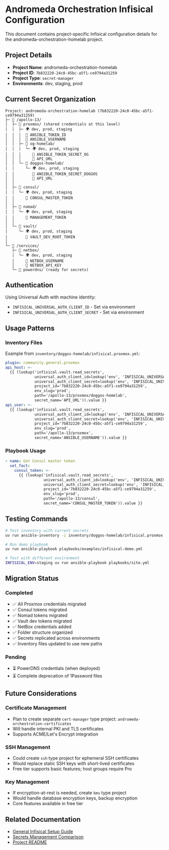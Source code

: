# Andromeda Orchestration Infisical Configuration

This document contains project-specific Infisical configuration details for the andromeda-orchestration-homelab project.

## Project Details

- **Project Name**: andromeda-orchestration-homelab
- **Project ID**: `7b832220-24c0-45bc-a5f1-ce9794a31259`
- **Project Type**: `secret-manager`
- **Environments**: dev, staging, prod

## Current Secret Organization

```plain
Project: andromeda-orchestration-homelab (7b832220-24c0-45bc-a5f1-ce9794a31259)
├─ 📁 /apollo-13/
│  ├─ 📂 proxmox/ (shared credentials at this level)
│  │  ├─ 🌍 dev, prod, staging
│  │  │  🔑 ANSIBLE_TOKEN_ID
│  │  │  🔑 ANSIBLE_USERNAME
│  │  ├─ 📂 og-homelab/
│  │  │  └─ 🌍 dev, prod, staging
│  │  │     🔑 ANSIBLE_TOKEN_SECRET_OG
│  │  │     🔑 API_URL
│  │  └─ 📂 doggos-homelab/
│  │     └─ 🌍 dev, prod, staging
│  │        🔑 ANSIBLE_TOKEN_SECRET_DOGGOS
│  │        🔑 API_URL
│  │
│  ├─ 📂 consul/
│  │  └─ 🌍 dev, prod, staging
│  │     🔑 CONSUL_MASTER_TOKEN
│  │
│  ├─ 📂 nomad/
│  │  └─ 🌍 dev, prod, staging
│  │     🔑 MANAGEMENT_TOKEN
│  │
│  └─ 📂 vault/
│     └─ 🌍 dev, prod, staging
│        🔑 VAULT_DEV_ROOT_TOKEN
│
└─ 📁 /services/
   ├─ 📂 netbox/
   │  └─ 🌍 dev, prod, staging
   │     🔑 NETBOX_USERNAME
   │     🔑 NETBOX_API_KEY
   └─ 📂 powerdns/ (ready for secrets)
```

## Authentication

Using Universal Auth with machine identity:

- `INFISICAL_UNIVERSAL_AUTH_CLIENT_ID` - Set via environment
- `INFISICAL_UNIVERSAL_AUTH_CLIENT_SECRET` - Set via environment

## Usage Patterns

### Inventory Files

Example from `inventory/doggos-homelab/infisical.proxmox.yml`:

```yaml
plugin: community.general.proxmox
api_host: >-
  {{ (lookup('infisical.vault.read_secrets',
             universal_auth_client_id=lookup('env', 'INFISICAL_UNIVERSAL_AUTH_CLIENT_ID'),
             universal_auth_client_secret=lookup('env', 'INFISICAL_UNIVERSAL_AUTH_CLIENT_SECRET'),
             project_id='7b832220-24c0-45bc-a5f1-ce9794a31259',
             env_slug='prod',
             path='/apollo-13/proxmox/doggos-homelab',
             secret_name='API_URL')).value }}
api_user: >-
  {{ (lookup('infisical.vault.read_secrets',
             universal_auth_client_id=lookup('env', 'INFISICAL_UNIVERSAL_AUTH_CLIENT_ID'),
             universal_auth_client_secret=lookup('env', 'INFISICAL_UNIVERSAL_AUTH_CLIENT_SECRET'),
             project_id='7b832220-24c0-45bc-a5f1-ce9794a31259',
             env_slug='prod',
             path='/apollo-13/proxmox',
             secret_name='ANSIBLE_USERNAME')).value }}
```

### Playbook Usage

```yaml
- name: Get Consul master token
  set_fact:
    consul_token: >-
      {{ (lookup('infisical.vault.read_secrets',
                 universal_auth_client_id=lookup('env', 'INFISICAL_UNIVERSAL_AUTH_CLIENT_ID'),
                 universal_auth_client_secret=lookup('env', 'INFISICAL_UNIVERSAL_AUTH_CLIENT_SECRET'),
                 project_id='7b832220-24c0-45bc-a5f1-ce9794a31259',
                 env_slug='prod',
                 path='/apollo-13/consul',
                 secret_name='CONSUL_MASTER_TOKEN')).value }}
```

## Testing Commands

```bash
# Test inventory with current secrets
uv run ansible-inventory -i inventory/doggos-homelab/infisical.proxmox.yml --list

# Run demo playbook
uv run ansible-playbook playbooks/examples/infisical-demo.yml

# Test with different environment
INFISICAL_ENV=staging uv run ansible-playbook playbooks/site.yml
```

## Migration Status

### Completed

- ✅ All Proxmox credentials migrated
- ✅ Consul tokens migrated
- ✅ Nomad tokens migrated
- ✅ Vault dev tokens migrated
- ✅ NetBox credentials added
- ✅ Folder structure organized
- ✅ Secrets replicated across environments
- ✅ Inventory files updated to use new paths

### Pending

- ⏳ PowerDNS credentials (when deployed)
- ⏳ Complete deprecation of 1Password files

## Future Considerations

### Certificate Management

- Plan to create separate `cert-manager` type project: `andromeda-orchestration-certificates`
- Will handle internal PKI and TLS certificates
- Supports ACME/Let's Encrypt integration

### SSH Management

- Could create `ssh` type project for ephemeral SSH certificates
- Would replace static SSH keys with short-lived certificates
- Free tier supports basic features; host groups require Pro

### Key Management

- If encryption-at-rest is needed, create `kms` type project
- Would handle database encryption keys, backup encryption
- Core features available in free tier

## Related Documentation

- [General Infisical Setup Guide](./infisical-setup.md)
- [Secrets Management Comparison](./comparison.md)
- [Project README](./README.md)
